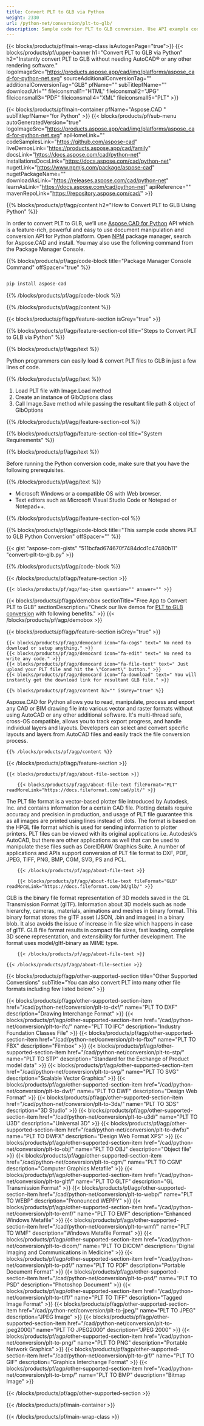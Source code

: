 ```yaml
---
title: Convert PLT to GLB via Python
weight: 2330
url: /python-net/conversion/plt-to-glb/ 
description: Sample code for PLT to GLB conversion. Use API example code for batch PLT files to GLB conversion.
---
```


{{< blocks/products/pf/main-wrap-class isAutogenPage="true">}}
{{< blocks/products/pf/upper-banner h1="Convert PLT to GLB via Python" h2="Instantly convert PLT to GLB without needing AutoCAD® or any other rendering software." logoImageSrc="https://products.aspose.app/cad/img/platforms/aspose_cad-for-python-net.svg" sourceAdditionalConversionTag="" additionalConversionTag="GLB" pfName="" subTitlepfName="" downloadUrl="" fileiconsmall1="HTML" fileiconsmall2="JPG" fileiconsmall3="PDF" fileiconsmall4="XML" fileiconsmall5="PLT" >}}

{{< blocks/products/pf/main-container pfName="Aspose.CAD " subTitlepfName="for Python" >}}
{{< blocks/products/pf/sub-menu autoGeneratedVersion="true" logoImageSrc="https://products.aspose.app/cad/img/platforms/aspose_cad-for-python-net.svg" apiHomeLink="" codeSamplesLink="https://github.com/aspose-cad" liveDemosLink="https://products.aspose.app/cad/family" docsLink="https://docs.aspose.com/cad/python-net" installationsDocsLink="https://docs.aspose.com/cad/python-net" nugetLink="https://www.npmjs.com/package/aspose-cad" nugetPackageName="" downloadAsLink="https://releases.aspose.com/cad/python-net" learnAsLink="https://docs.aspose.com/cad/python-net" apiReference="" mavenRepoLink="https://repository.aspose.com/cad/" >}}

{{% blocks/products/pf/agp/content h2="How to Convert PLT to GLB Using Python" %}}

 In order to convert PLT to GLB, we’ll use [Aspose.CAD for Python](https://products.aspose.com/cad/python-net) API which is a feature-rich, powerful and easy to use document manipulation and conversion API for Python platform. Open [NPM](https://www.npmjs.com/package/aspose-cad) package manager, search for Aspose.CAD and install. You may also use the following command from the Package Manager Console.

{{% blocks/products/pf/agp/code-block title="Package Manager Console Command" offSpacer="true" %}}

```py

pip install aspose-cad

```

{{% /blocks/products/pf/agp/code-block %}}

{{% /blocks/products/pf/agp/content %}}

{{< blocks/products/pf/agp/feature-section isGrey="true" >}}

{{% blocks/products/pf/agp/feature-section-col title="Steps to Convert PLT to GLB via Python" %}}

{{% blocks/products/pf/agp/text %}}

Python programmers can easily load & convert PLT files to GLB in just a few lines of code.

{{% /blocks/products/pf/agp/text %}}

1.  Load PLT file with Image.Load method
1.  Create an instance of GlbOptions class
1.  Call Image.Save method while passing the resultant file path & object of GlbOptions

{{% /blocks/products/pf/agp/feature-section-col %}}

{{% blocks/products/pf/agp/feature-section-col title="System Requirements" %}}

{{% blocks/products/pf/agp/text %}}

 Before running the Python conversion code, make sure that you have the following prerequisites.

{{% /blocks/products/pf/agp/text %}}

-  Microsoft Windows or a compatible OS with Web browser.
-  Text editors such as Microsoft Visual Studio Code or Notepad or Notepad++.

{{% /blocks/products/pf/agp/feature-section-col %}}

{{% blocks/products/pf/agp/code-block title="This sample code shows PLT to GLB Python Conversion" offSpacer="" %}}

{{< gist "aspose-com-gists" "511bcfad674670f7484dcd1c47480b11" "convert-plt-to-glb.py" >}}

{{% /blocks/products/pf/agp/code-block %}}

{{< /blocks/products/pf/agp/feature-section >}}

    {{< blocks/products/pf/agp/faq-item question="" answer="" >}}
 

<!-- aboutfile Starts -->

{{< blocks/products/pf/agp/demobox sectionTitle="Free App to Convert PLT to GLB" sectionDescription="Check our live demos for [PLT to GLB conversion](https://products.aspose.app/cad/conversion/plt-to-glb) with following benefits." >}}
{{< /blocks/products/pf/agp/demobox >}}

{{< blocks/products/pf/agp/feature-section isGrey="true" >}}

    {{< blocks/products/pf/agp/democard icon="fa-cogs" text=" No need to download or setup anything." >}}
    {{< blocks/products/pf/agp/democard icon="fa-edit" text=" No need to write any code." >}}
    {{< blocks/products/pf/agp/democard icon="fa-file-text" text=" Just upload your PLT file and hit the \"Convert\" button." >}}
    {{< blocks/products/pf/agp/democard icon="fa-download" text=" You will instantly get the download link for resultant GLB file." >}}

    {{% blocks/products/pf/agp/content h2="" isGrey="true" %}}

Aspose.CAD for Python allows you to read, manipulate, process and export any CAD or BIM drawing file into various vector and raster formats without using AutoCAD or any other additional software. It's multi-thread safe, cross-OS compatible, allows you to track export progress, and handle individual layers and layouts. Developers can select and convert specific layouts and layers from AutoCAD files and easily track the file conversion process.

    {{% /blocks/products/pf/agp/content %}}

{{< /blocks/products/pf/agp/feature-section >}}

    {{< blocks/products/pf/agp/about-file-section >}}

        {{< blocks/products/pf/agp/about-file-text fileFormat="PLT" readMoreLink="https://docs.fileformat.com/cad/plt/" >}}
The PLT file format is a vector-based plotter file introduced by Autodesk, Inc. and contains information for a certain CAD file. Plotting details require accuracy and precision in production, and usage of PLT file guarantee this as all images are printed using lines instead of dots. The format is based on the HPGL file format which is used for sending information to plotter printers. PLT files can be viewed with its original applications i.e. Autodesk’s AutoCAD, but there are other applications as well that can be used to manipulate these files such as CorelDRAW Graphics Suite. A number of applications and APIs support conversion of PLT file format to DXF, PDF, JPEG, TIFF, PNG, BMP, CGM, SVG, PS and PCL.

        {{< /blocks/products/pf/agp/about-file-text >}}

        {{< blocks/products/pf/agp/about-file-text fileFormat="GLB" readMoreLink="https://docs.fileformat.com/3d/glb/" >}}
GLB is the binary file format representation of 3D models saved in the GL Transmission Format (glTF). Information about 3D models such as node hierarchy, cameras, materials, animations and meshes in binary format. This binary format stores the glTF asset (JSON, .bin and images) in a binary blob. It also avoids the issue of increase in file size which happens in case of glTF. GLB file format results in compact file sizes, fast loading, complete 3D scene representation, and extensibility for further development. The format uses model/gltf-binary as MIME type.

        {{< /blocks/products/pf/agp/about-file-text >}}

    {{< /blocks/products/pf/agp/about-file-section >}}

<!-- aboutfile Ends -->

{{< blocks/products/pf/agp/other-supported-section title="Other Supported Conversions" subTitle="You can also convert PLT into many other file formats including few listed below." >}}

{{< blocks/products/pf/agp/other-supported-section-item href="/cad/python-net/conversion/plt-to-dxf/" name="PLT TO DXF" description="Drawing Interchange Format" >}}
{{< blocks/products/pf/agp/other-supported-section-item href="/cad/python-net/conversion/plt-to-ifc/" name="PLT TO IFC" description="Industry Foundation Classes File" >}}
{{< blocks/products/pf/agp/other-supported-section-item href="/cad/python-net/conversion/plt-to-fbx/" name="PLT TO FBX" description="Filmbox" >}}
{{< blocks/products/pf/agp/other-supported-section-item href="/cad/python-net/conversion/plt-to-stp/" name="PLT TO STP" description="Standard for the Exchange of Product model data" >}}
{{< blocks/products/pf/agp/other-supported-section-item href="/cad/python-net/conversion/plt-to-svg/" name="PLT TO SVG" description="Scalable Vector Graphics" >}}
{{< blocks/products/pf/agp/other-supported-section-item href="/cad/python-net/conversion/plt-to-dwf/" name="PLT TO DWF" description="Design Web Format" >}}
{{< blocks/products/pf/agp/other-supported-section-item href="/cad/python-net/conversion/plt-to-3ds/" name="PLT TO 3DS" description="3D Studio" >}}
{{< blocks/products/pf/agp/other-supported-section-item href="/cad/python-net/conversion/plt-to-u3d/" name="PLT TO U3D" description="Universal 3D" >}}
{{< blocks/products/pf/agp/other-supported-section-item href="/cad/python-net/conversion/plt-to-dwfx/" name="PLT TO DWFX" description="Design Web Format XPS" >}}
{{< blocks/products/pf/agp/other-supported-section-item href="/cad/python-net/conversion/plt-to-obj/" name="PLT TO OBJ" description="Object file" >}}
{{< blocks/products/pf/agp/other-supported-section-item href="/cad/python-net/conversion/plt-to-cgm/" name="PLT TO CGM" description="Computer Graphics Metafile" >}}
{{< blocks/products/pf/agp/other-supported-section-item href="/cad/python-net/conversion/plt-to-gltf/" name="PLT TO GLTF" description="GL Transmission Format" >}}
{{< blocks/products/pf/agp/other-supported-section-item href="/cad/python-net/conversion/plt-to-webp/" name="PLT TO WEBP" description="Pronounced WEPPY" >}}
{{< blocks/products/pf/agp/other-supported-section-item href="/cad/python-net/conversion/plt-to-emf/" name="PLT TO EMF" description="Enhanced Windows Metafile" >}}
{{< blocks/products/pf/agp/other-supported-section-item href="/cad/python-net/conversion/plt-to-wmf/" name="PLT TO WMF" description="Windows Metafile Format" >}}
{{< blocks/products/pf/agp/other-supported-section-item href="/cad/python-net/conversion/plt-to-dicom/" name="PLT TO DICOM" description="Digital Imaging and Communications in Medicine" >}}
{{< blocks/products/pf/agp/other-supported-section-item href="/cad/python-net/conversion/plt-to-pdf/" name="PLT TO PDF" description="Portable Document Format" >}}
{{< blocks/products/pf/agp/other-supported-section-item href="/cad/python-net/conversion/plt-to-psd/" name="PLT TO PSD" description="Photoshop Document" >}}
{{< blocks/products/pf/agp/other-supported-section-item href="/cad/python-net/conversion/plt-to-tiff/" name="PLT TO TIFF" description="Tagged Image Format" >}}
{{< blocks/products/pf/agp/other-supported-section-item href="/cad/python-net/conversion/plt-to-jpeg/" name="PLT TO JPEG" description="JPEG Image" >}}
{{< blocks/products/pf/agp/other-supported-section-item href="/cad/python-net/conversion/plt-to-jpeg2000/" name="PLT TO JPEG2000" description="JPEG 2000" >}}
{{< blocks/products/pf/agp/other-supported-section-item href="/cad/python-net/conversion/plt-to-png/" name="PLT TO PNG" description="Portable Network Graphics" >}}
{{< blocks/products/pf/agp/other-supported-section-item href="/cad/python-net/conversion/plt-to-gif/" name="PLT TO GIF" description="Graphics Interchange Format" >}}
{{< blocks/products/pf/agp/other-supported-section-item href="/cad/python-net/conversion/plt-to-bmp/" name="PLT TO BMP" description="Bitmap Image" >}}


{{< /blocks/products/pf/agp/other-supported-section >}}

{{< /blocks/products/pf/main-container >}}
    
{{< /blocks/products/pf/main-wrap-class >}}